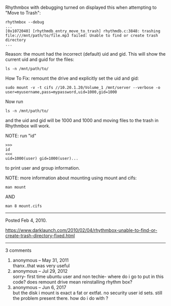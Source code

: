 Rhythmbox with debugging turned on displayed this when attempting to "Move to Trash":
```
rhythmbox --debug
...
[0x1072040] [rhythmdb_entry_move_to_trash] rhythmdb.c:3848: trashing file:///mnt/path/to/file.mp3 failed: Unable to find or create trash directory
...
```
Reason: the mount had the incorrect (default) uid and gid.
This will show the current uid and guid for the files:
```
ls -n /mnt/path/to/
```

How To Fix: remount the drive and explicitly set the uid and gid:
```
sudo mount -v -t cifs //10.20.1.20/Volume_1 /mnt/server --verbose -o user=myusername,pass=mypassword,uid=1000,gid=1000
```

Now run
```
ls -n /mnt/path/to/
```
and the uid and gid will be 1000 and 1000 and moving files to the trash in Rhythmbox will work.

NOTE: run "id"
```
>>>
id
<<<
uid=1000(user) gid=1000(user)...
```
to print user and group information.

NOTE: more information about mounting using mount and cifs:
```
man mount
```
AND
```
man 8 mount.cifs
```

---

Posted Feb 4, 2010.

https://www.darklaunch.com/2010/02/04/rhythmbox-unable-to-find-or-create-trash-directory-fixed.html

---

3 comments

<ol>
    <li>
        <div>
            anonymous &ndash; May 31, 2011
            <div>
thanx..that was very useful
            </div>
        </div>
    </li>
    <li>
        <div>
            anonymous &ndash; Jul 29, 2012
            <div>
sorry- first time ubuntu user and non techie- where do i go to put in this code? does remount drive mean reinstalling rhythm box?
            </div>
        </div>
    </li>
    <li>
        <div>
            anonymous &ndash; Jun 6, 2017
            <div>
but the disk i mount is exact a fat or extfat. no security user id sets. still the problem present there. how do i do with ?
            </div>
        </div>
    </li>
</ol>
